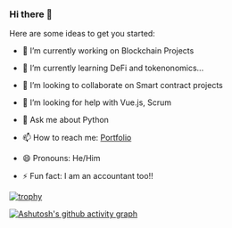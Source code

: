 ### Hi there 👋


Here are some ideas to get you started:

- 🔭 I’m currently working on Blockchain Projects

- 🌱 I’m currently learning DeFi and tokenonomics...
- 👯 I’m looking to collaborate on Smart contract projects
- 🤔 I’m looking for help with Vue.js, Scrum
- 💬 Ask me about Python
- 📫 How to reach me: [Portfolio](http://portfolio.derawllings.com/)
- 😄 Pronouns: He/Him
- ⚡ Fun fact: I am an accountant too!!

[![trophy](https://github-profile-trophy.vercel.app/?username=Jesuskid&theme=onedark)](https://github.com/ryo-ma/github-profile-trophy)

[![Ashutosh's github activity graph](https://activity-graph.herokuapp.com/graph?username=Jesuskid&theme=react-dark)](https://github.com/ashutosh00710/github-readme-activity-graph)
